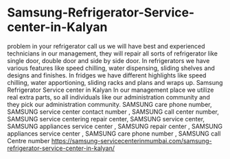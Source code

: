 # Samsung-Refrigerator-Service-center-in-Kalyan
problem in your refrigerator call us we will have best and experienced technicians in our management, they will repair all sorts of refrigerator like single door, double door and side by side door. In refrigerators we have various features like speed chilling, water dispensing, sliding shelves and designs and finishes. In fridges we have different highlights like speed chilling, water apportioning, sliding racks and plans and wraps up. Samsung Refrigerator Service center in Kalyan In our management place we utilize real extra parts, so all individuals like our administration community and they pick our administration community. SAMSUNG care phone number, SAMSUNG service center contact number , SAMSUNG call center number, SAMSUNG service centering repair center, SAMSUNG service center, SAMSUNG appliances service center , SAMSUNG repair center  , SAMSUNG appliances service center , SAMSUNG care phone number , SAMSUNG call Centre number    https://samsung-servicecenterinmumbai.com/samsung-refrigerator-service-center-in-kalyan/
